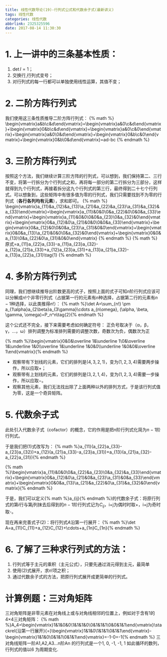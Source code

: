 ```yaml
---
title: 线性代数导论(19)-行列式公式和代数余子式(最新讲义)
tags: 线性代数
categories: 线性代数
abbrlink: 2325325596
date: 2017-08-14 11:30:30
---
```


<!-- toc -->
<!-- more -->

# 1. 上一讲中的三条基本性质：

1. $\det I=1$；
2. 交换行,行列式变号；
3. 对行列式的每一行都可以单独使用线性运算，其值不变；

# 2. 二阶方阵行列式
我们使用这三条性质推导二阶方阵行列式：
{% math %}
\begin{vmatrix}a&b\\c&d\end{vmatrix}=\begin{vmatrix}a&0\\c&d\end{vmatrix}+\begin{vmatrix}0&b\\c&d\end{vmatrix}=\begin{vmatrix}a&0\\c&0\end{vmatrix}+\begin{vmatrix}a&0\\0&d\end{vmatrix}+\begin{vmatrix}0&b\\c&0\end{vmatrix}+\begin{vmatrix}0&b\\0&d\end{vmatrix}=ad-bc
{% endmath %}

# 3. 三阶方阵行列式
按照这个方法，我们继续计算三阶方阵的行列式，可以想到，我们保持第二、三行不变，将第一行拆分为个行列式之和，再将每一部分的第二行拆分为三部分，这样就得到九个行列式，再接着拆分这九个行列式的第三行，最终得到二十七个行列式。可以想象到，这些矩阵中有很多值为零的行列式，我们只需要找到不为零的行列式（**各行各列均有元素**），求和即可。
{% math %}
\begin{vmatrix}a_{11}&a_{12}&a_{13}\\a_{21}&a_{22}&a_{23}\\a_{31}&a_{32}&a_{33}\end{vmatrix}=\begin{vmatrix}a_{11}&0&0\\0&a_{22}&0\\0&0&a_{33}\end{vmatrix}+\begin{vmatrix}a_{11}&0&0\\0&0&a_{23}\\0&a_{32}&0\end{vmatrix}+\begin{vmatrix}0&a_{12}&0\\a_{21}&0&0\\0&0&a_{33}\end{vmatrix}+\begin{vmatrix}0&a_{12}&0\\0&0&a_{23}\\a_{31}&0&0\end{vmatrix}+\begin{vmatrix}0&0&a_{13}\\a_{21}&0&0\\0&a_{32}&0\end{vmatrix}+\begin{vmatrix}0&0&a_{13}\\0&a_{22}&0\\a_{31}&0&0\end{vmatrix}
{% endmath %}
{% math %}
原式=a_{11}a_{22}a_{33}-a_{11}a_{23}a_{32}-a_{12}a_{21}a_{33}+a_{12}a_{23}a_{31}+a_{13}a_{21}a_{32}-a_{13}a_{22}a_{31}\tag{1}
{% endmath %}

# 4. 多阶方阵行列式
同理，我们想继续推导出阶数更高的式子，按照上面的式子可知$n$阶行列式应该可以分解成$n!$个非零行列式（占据第一行的元素有$n$种选择，占据第二行的元素有$n-1$种选择，以此类推得$n!$）：
{% math %}\det A=\sum_{n!} \pm a_{1\alpha}a_{2\beta}a_{3\gamma}\cdots a_{n\omega}, (\alpha, \beta, \gamma, \omega)=P_n^n\tag{2}{% endmath %}

这个公式还不完全，接下来需要考虑如何确定符号：
正负号取决于（α，β，γ，...，ω）排列调整为标准排列需要的调整次数，奇数次为负，偶数次为正

{% math %}\begin{vmatrix}0&0&\overline 1&\underline 1\\0&\overline 1&\underline 1&0\\\overline 1&\underline 1&0&0\\\underline 1&0&0&\overline 1\end{vmatrix}{% endmath %}
* 观察带有下划线的元素，它们的排列是$(4,3,2,1)$，变为$(1,2,3,4)$需要两步操作，所以应取$+$；
* 观察带有上划线的元素，它们的排列是$(3,2,1,4)$，变为$(1,2,3,4)$需要一步操作，所以应取$-$。
* 观察其他元素，我们无法找出除了上面两种以外的排列方式，于是该行列式值为零，这是一个奇异矩阵。

# 5. 代数余子式

此处引入代数余子式（cofactor）的概念，它的作用是把$n$阶行列式化简为$n-1$阶行列式。

于是我们把$(1)$式改写为：
{% math %}a_{11}(a_{22}a_{33}-a_{23}a_{32})+a_{12}(a_{21}a_{33}-a_{23}a_{31})+a_{13}(a_{21}a_{32}-a_{22}a_{31}){% endmath %}

{% math %}\begin{vmatrix}a_{11}&0&0\\0&a_{22}&a_{23}\\0&a_{32}&a_{33}\end{vmatrix}+\begin{vmatrix}0&a_{12}&0\\a_{21}&0&a_{23}\\a_{31}&0&a_{33}\end{vmatrix}+\begin{vmatrix}0&0&a_{13}\\a_{21}&a_{22}&0\\a_{31}&a_{32}&0\end{vmatrix}{% endmath %}

于是，我们可以定义{% math %}a_{ij}{% endmath %}的代数余子式：将原行列式的第$i$行与第$j$列抹去后得到的$n-1$阶行列式记为$C_{ij}$，i+j为偶时时取+，i+j为奇时取-。

现在再来完善式子$(2)$：将行列式$A$沿第一行展开：
{% math %}\det A=a_{11}C_{11}+a_{12}C_{12}+\cdots+a_{1n}C_{1n}{% endmath %}

# 6. 了解了三种求行列式的方法：
1. 行列式等于主元的乘积（主元公式），只要先通过消元得到主元，最简单
2. 使用$(2)$式展开，求$n!$项之积；
3. 通过代数余子式的方法，把原行列式展开成更简单的行列式。

# 计算例题：三对角矩阵

三对角矩阵是非零元素在对角线上或与对角线相邻的位置上，例如对于含有1的4×4三对角矩阵：
{% math %}A_4=\begin{vmatrix}1&1&0&0\\1&1&1&0\\0&1&1&1\\0&0&1&1\end{vmatrix}\stackrel{沿第一行展开}{=}\begin{vmatrix}1&1&0\\1&1&1\\0&1&1\end{vmatrix}-\begin{vmatrix}1&1&0\\0&1&1\\0&1&1\end{vmatrix}=-1-0=-1{% endmath %}
三对角线矩阵一阶A1,A2,A3...n阶An 的行列式是一个1, 0, -1, -1, 1 如此循环的数列，行列式的值以6 为周期变化.
